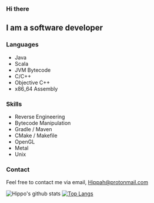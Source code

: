 ### Hi there

## I am a software developer

### Languages
- Java
- Scala
- JVM Bytecode
- C/C++
- Objective C++
- x86_64 Assembly

### Skills
- Reverse Engineering
- Bytecode Manipulation
- Gradle / Maven
- CMake / Makefile
- OpenGL
- Metal
- Unix

### Contact
Feel free to contact me via email, Hippah@protonmail.com

![Hippo's github stats](https://github-readme-stats.vercel.app/api?username=Hippo&show_icons=true&theme=dracula&count_private=true)
[![Top Langs](https://github-readme-stats.vercel.app/api/top-langs/?username=Hippo&theme=dracula)](https://github.com/anuraghazra/github-readme-stats)
